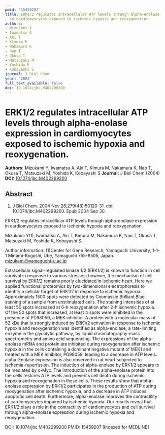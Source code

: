 ```yaml
---
pmid: '15459207'
title: ERK1/2 regulates intracellular ATP levels through alpha-enolase expression
  in cardiomyocytes exposed to ischemic hypoxia and reoxygenation.
authors:
- Mizukami Y
- Iwamatsu A
- Aki T
- Kimura M
- Nakamura K
- Nao T
- Okusa T
- Matsuzaki M
- Yoshida K
- Kobayashi S
journal: J Biol Chem
year: '2004'
full_text_available: false
doi: 10.1074/jbc.M402299200
---
```


# ERK1/2 regulates intracellular ATP levels through alpha-enolase expression in cardiomyocytes exposed to ischemic hypoxia and reoxygenation.
**Authors:** Mizukami Y, Iwamatsu A, Aki T, Kimura M, Nakamura K, Nao T, Okusa T, Matsuzaki M, Yoshida K, Kobayashi S
**Journal:** J Biol Chem (2004)
**DOI:** [10.1074/jbc.M402299200](https://doi.org/10.1074/jbc.M402299200)

## Abstract

1. J Biol Chem. 2004 Nov 26;279(48):50120-31. doi: 10.1074/jbc.M402299200. Epub 
2004 Sep 30.

ERK1/2 regulates intracellular ATP levels through alpha-enolase expression in 
cardiomyocytes exposed to ischemic hypoxia and reoxygenation.

Mizukami Y(1), Iwamatsu A, Aki T, Kimura M, Nakamura K, Nao T, Okusa T, 
Matsuzaki M, Yoshida K, Kobayashi S.

Author information:
(1)Center for Gene Research, Yamaguchi University, 1-1-1 Minami-Kogushi, Ube, 
Yamaguchi 755-8505, Japan. mizukami@yamaguchi-u.ac.jp

Extracellular signal-regulated kinase 1/2 (ERK1/2) is known to function in cell 
survival in response to various stresses; however, the mechanism of cell 
survival by ERK1/2 remains poorly elucidated in ischemic heart. Here we applied 
functional proteomics by two-dimensional electrophoresis to identify a cellular 
target of ERK1/2 in response to ischemic hypoxia. Approximately 1500 spots were 
detected by Coomassie Brilliant Blue staining of a sample from unstimulated 
cells. The staining intensities of at least 50 spots increased at 6-h 
reoxygenation after 2-h ischemic hypoxia. Of the 50 spots that increased, at 
least 4 spots were inhibited in the presence of PD98059, a MEK inhibitor. A 
protein with a molecular mass of 52 kDa that is strongly induced by ERK1/2 
activation in response to ischemic hypoxia and reoxygenation was identified as 
alpha-enolase, a rate-limiting enzyme in the glycolytic pathway, by liquid 
chromatography-mass spectrometry and amino acid sequencing. The expressions of 
the alpha-enolase mRNA and protein are inhibited during reoxygenation after 
ischemic hypoxia in the cells containing a dominant negative mutant of MEK1 and 
treated with a MEK inhibitor, PD98059, leading to a decrease in ATP levels. 
alpha-Enolase expression is also observed in rat heart subjected to 
ischemia-reperfusion. The induction of alpha-enolase by ERK1/2 appears to be 
mediated by c-Myc. The introduction of the alpha-enolase protein into the cells 
restores ATP levels and prevents cell death during ischemic hypoxia and 
reoxygenation in these cells. These results show that alpha-enolase expression 
by ERK1/2 participates in the production of ATP during reoxygenation after 
ischemic hypoxia, and a decrease in ATP induces apoptotic cell death. 
Furthermore, alpha-enolase improves the contractility of cardiomyocytes impaired 
by ischemic hypoxia. Our results reveal that ERK1/2 plays a role in the 
contractility of cardiomyocytes and cell survival through alpha-enolase 
expression during ischemic hypoxia and reoxygenation.

DOI: 10.1074/jbc.M402299200
PMID: 15459207 [Indexed for MEDLINE]
